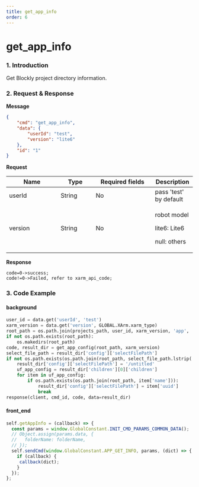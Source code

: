 ```yaml
---
title: get_app_info
order: 6
---
```

# get_app_info
### 1. Introduction
Get Blockly project directory information.
### 2. Request & Response
**Message**
```json
{
    "cmd": "get_app_info",
    "data": {
        "userId": "test",
        "version": "lite6"
    },
    "id": "1"
}
```
**Request**
<table data-full-width="true"><thead><tr><th width="123">Name</th><th width="79">Type</th><th width="144">Required fields</th><th>Description</th></tr></thead><tbody><tr><td>userId</td><td>String</td><td>No</td><td>pass 'test' by default</td></tr><tr><td>version</td><td>String</td><td>No</td><td><p>robot model</p><p>lite6: Lite6</p><p>null: others</p></td></tr></tbody></table>

**Response**
```
code=0->success;
code!=0->Failed, refer to xarm_api_code;
```
### 3. Code Example
#### background
```python
user_id = data.get('userId', 'test')
xarm_version = data.get('version', GLOBAL.XArm.xarm_type)
root_path = os.path.join(projects_path, user_id, xarm_version, 'app', 'myapp')
if not os.path.exists(root_path):
    os.makedirs(root_path)
code, result_dir = get_app_config(root_path, xarm_version)
select_file_path = result_dir['config']['selectFilePath']
if not os.path.exists(os.path.join(root_path, select_file_path.lstrip('/'))):
    result_dir['config']['selectFilePath'] = '/untitled'
    uf_app_config = result_dir['children'][0]['children']
    for item in uf_app_config:
        if os.path.exists(os.path.join(root_path, item['name'])):
            result_dir['config']['selectFilePath'] = item['uuid']
            break
response(client, cmd_id, code, data=result_dir)
```
#### front\_end
```javascript
self.getAppInfo = (callback) => {
  const params = window.GlobalConstant.INIT_CMD_PARAMS_COMMON_DATA();
  // Object.assign(params.data, {
  //   folderName: folderName,
  // });
  self.sendCmd(window.GlobalConstant.APP_GET_INFO, params, (dict) => {
    if (callback) {
	 callback(dict);
    }
  });
};
```
